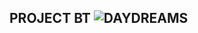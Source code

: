 **PROJECT BT**
![DAYDREAMS](https://ghcdn.rawgit.org/dreams137/daydreams/master/logo/project-logo.svg)
---
